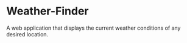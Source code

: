 # Weather-Finder
A web application that displays the current weather conditions of any desired location.
